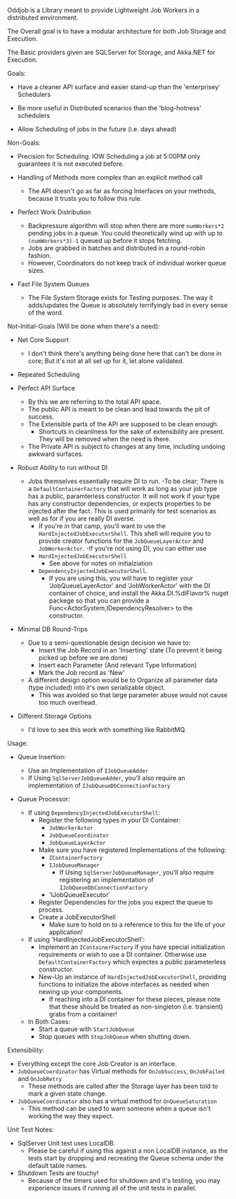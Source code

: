 Oddjob is a Library meant to provide Lightweight Job Workers in a distributed environment.

The Overall goal is to have a modular architecture for both Job Storage and Execution.

The Basic providers given are SQLServer for Storage, and Akka.NET for Execution.

Goals:

  - Have a cleaner API surface and easier stand-up than the 'enterprisey' Schedulers

  - Be more useful in Distributed scenarios than the 'blog-hotness' schedulers
  
  - Allow Scheduling of jobs in the future (i.e. days ahead)


Non-Goals:

  - Precision for Scheduling. IOW Scheduling a job at 5:00PM only guarantees it is not executed before.
  
  - Handling of Methods more complex than an explicit method call
    - The API doesn't go as far as forcing Interfaces on your methods, because it trusts you to follow this rule.

  - Perfect Work Distribution
    - Backpressure algorithm will stop when there are more `numWorkers*2` pending jobs in a queue. You could theoretically wind up with up to `(numWorkers*3)-1` queued up before it stops fetching.
    - Jobs are grabbed in batches and distributed in a round-robin fashion. 
	- However, Coordinators do not keep track of individual worker queue sizes.

  - Fast File System Queues
    - The File System Storage exists for Testing purposes. The way it adds/updates the Queue is absolutely terrifyingly bad in every sense of the word.
	

Not-Initial-Goals (Will be done when there's a need):

 - Net Core Support
   - I don't think there's anything being done here that can't be done in core; But it's not at all set up for it, let alone validated.

 - Repeated Scheduling

 - Perfect API Surface
   - By this we are referring to the total API space. 
   - The public API is meant to be clean and lead towards the pit of success.
   - The Extensible parts of the API are supposed to be clean enough.
     - Shortcuts in cleanliness for the sake of extensibility are present. They will be removed when the need is there.
   - The Private API is subject to changes at any time, including undoing awkward surfaces.


 - Robust Ability to run without DI
   - Jobs themselves essentially require DI to run.
     -To be clear; There is a `DefaultContainerFactory` that will work as long as your job type has a public, paramterless constructor. It will not work if your type has any constructor dependencies, or expects properties to be injected after the fact. This is used primarily for test scenarios as well as for if you are really DI averse.
	   - If you're in that camp, you'll want to use the `HardInjectedJobExecutorShell`. This shell will require you to provide creator functions for the `JobQueueLayerActor` and `JobWorkerActor`.
     -If you're not using DI, you can either use
	   - `HardInjectedJobExecutorShell` 
	     - See above for notes on initialziation
	   - `DependencyInjectedJobExecutorShell`. 
	     - If you are using this, you will have to register your 'JobQueueLayerActor' and 'JobWorkerActor' with the DI container of choice, and install the Akka.DI.%diFlavor% nuget packege so that you can provide a Func<ActorSystem,IDependencyResolver> to the constructor.

 - Minimal DB Round-Trips
   - Due to a semi-questionable design decision we have to:
     - Insert the Job Record in an 'Inserting' state (To prevent it being picked up before we are done)
	 - Insert each Parameter (And relevant Type Information)
	 - Mark the Job record as 'New'
   - A different design option would be to Organize all parameter data (type included) into it's own serializable object.
     - This was avoided so that large parameter abuse would not cause too much overhead.

 - Different Storage Options
   - I'd love to see this work with something like RabbitMQ.


Usage:

 - Queue Insertion:
   - Use an Implementation of `IJobQueueAdder`
    - If Using `SqlServerJobQueueAdder`, you'll also require an implementation of `IJobQueueDbConnectionFactory`

 - Queue Processor:
   - If using `DependencyInjectedJobExecutorShell`:
      - Register the following types in your DI Container:
        - `JobWorkerActor`
        - `JobQueueCoordinator`
        - `JobQueueLayerActor`
      - Make sure you have registered Implementations of the following:
        - `IContainerFactory`
        - `IJobQueueManager`
	      - If Using `SqlServerJobQueueManager`, you'll also require registering an implementation of `IJobQueueDbConnectionFactory`
		- 'IJobQueueExecutor'
      - Register Dependencies for the jobs you expect the queue to process.
      - Create a JobExecutorShell
        - Make sure to hold on to a reference to this for the life of your application!
   - If using 'HardInjectedJobExecutorShell':
      - Implement an `IContainerFactory` if you have special initialization requirements or wish to use a DI container. Otherwise use `DefaultContainerFactory` which expectes a public parameterless constructor.
	  - New-Up an instance of `HardInjectedJobExecutorShell`, providing functions to initialize the above interfaces as needed when newing up your components.
	    - If reaching into a DI container for these pieces, please note that these should be treated as non-singleton (i.e. transient) grabs from a container!
   - In Both Cases:
      - Start a queue with `StartJobQueue`
      - Stop queues with `StopJobQueue` when shutting down.

Extensibility:
  - Everything except the core Job Creator is an interface.
  - `JobQueueCoordinator` has Virtual methods for `OnJobSuccess`, `OnJobFailed` and `OnJobRetry`
    - These methods are called after the Storage layer has been told to mark a given state change.
  - `JobQueueCoordinator` also has a virtual method for `OnQueueSaturation`
    - This method can be used to warn someone when a queue isn't working the way they expect.


Unit Test Notes:
  - SqlServer Unit test uses LocalDB. 
    - Please be careful if using this against a non LocalDB instance, as the tests start by dropping and recreating the Queue schema under the default table names.
  - Shutdown Tests are touchy!
    - Because of the timers used for shutdown and it's testing, you may experience issues if running all of the unit tests in parallel.